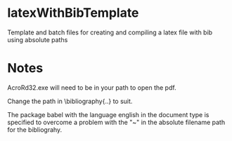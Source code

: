 latexWithBibTemplate
====================

Template and batch files for creating and compiling a latex file with bib using absolute paths

Notes
=====

AcroRd32.exe will need to be in your path to open the pdf.

Change the path in \bibliography{..} to suit.

The package babel with the language english in the document type is specified to overcome a problem with the "~" in the absolute filename path for the bibliograhy.
